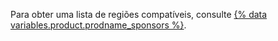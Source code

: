 Para obter uma lista de regiões compatíveis, consulte [{% data variables.product.prodname_sponsors %}](https://github.com/sponsors#countries).
